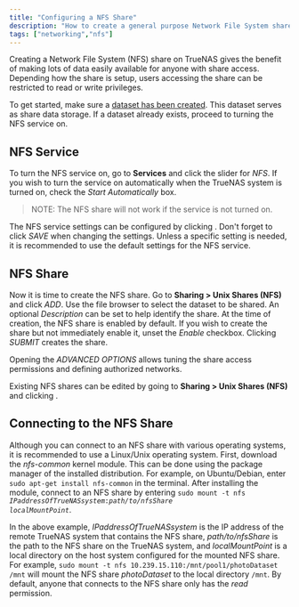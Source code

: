 ```yaml
---
title: "Configuring a NFS Share"
description: "How to create a general purpose Network File System share."
tags: ["networking","nfs"]
---
```


Creating a Network File System (NFS) share on TrueNAS gives the benefit of making lots of data easily available for anyone with share access. Depending how the share is setup, users accessing the share can be restricted to read or write privileges.

To get started, make sure a
<a href="/hub/initial-setup/storage/datasets">dataset has been created</a>.
This dataset serves as share data storage.
If a dataset already exists, proceed to turning the NFS service on.

## NFS Service

To turn the NFS service on, go to **Services** and click the slider for *NFS*. If you wish to turn the service on automatically when the TrueNAS system is turned on, check the *Start Automatically* box.

> NOTE: The NFS share will not work if the service is not turned on.

The NFS service settings can be configured by clicking <i class="fas fa-ellipsis-v" aria-hidden="true" title="Options"></i>. Don't forget to click *SAVE* when changing the settings. Unless a specific setting is needed, it is recommended to use the default settings for the NFS service.

## NFS Share

Now it is time to create the NFS share. Go to **Sharing > Unix Shares (NFS)** and click *ADD*. Use the file browser to select the dataset to be shared. An optional *Description* can be set to help identify the share. At the time of creation, the NFS share is enabled by default. If you wish to create the share but not immediately enable it, unset the *Enable* checkbox. Clicking *SUBMIT* creates the share.

Opening the *ADVANCED OPTIONS* allows tuning the share access permissions and defining authorized networks.

Existing NFS shares can be edited by going to **Sharing > Unix Shares (NFS)** and clicking <i class="fas fa-ellipsis-v" aria-hidden="true" title="Options"></i>.

## Connecting to the NFS Share

Although you can connect to an NFS share with various operating systems, it is recommended to use a Linux/Unix operating system. First, download the *nfs-common* kernel module. This can be done using the package manager of the installed distribution. For example, on Ubuntu/Debian, enter `sudo apt-get install nfs-common` in the terminal. After installing the module, connect to an NFS share by entering <code>sudo mount -t nfs <i>IPaddressOfTrueNASsystem</i>:<i>path/to/nfsShare</i> <i>localMountPoint</i></code>.

In the above example, *IPaddressOfTrueNASsystem* is the IP address of the remote TrueNAS system that contains the NFS share, *path/to/nfsShare* is the path to the NFS share on the TrueNAS system, and *localMountPoint* is a local directory on the host system configured for the mounted NFS share. For example, `sudo mount -t nfs 10.239.15.110:/mnt/pool1/photoDataset /mnt` will mount the NFS share *photoDataset* to the local directory `/mnt`. By default, anyone that connects to the NFS share only has the *read* permission.
